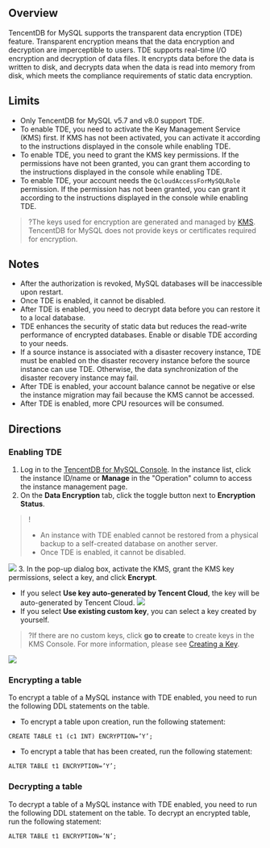## Overview
TencentDB for MySQL supports the transparent data encryption (TDE) feature. Transparent encryption means that the data encryption and decryption are imperceptible to users. TDE supports real-time I/O encryption and decryption of data files. It encrypts data before the data is written to disk, and decrypts data when the data is read into memory from disk, which meets the compliance requirements of static data encryption.

## Limits
- Only TencentDB for MySQL v5.7 and v8.0 support TDE.
- To enable TDE, you need to activate the Key Management Service (KMS) first. If KMS has not been activated, you can activate it according to the instructions displayed in the console while enabling TDE.
- To enable TDE, you need to grant the KMS key permissions. If the permissions have not been granted, you can grant them according to the instructions displayed in the console while enabling TDE.
- To enable TDE, your account needs the `QcloudAccessForMySQLRole` permission. If the permission has not been granted, you can grant it according to the instructions displayed in the console while enabling TDE.
>?The keys used for encryption are generated and managed by [KMS](https://intl.cloud.tencent.com/document/product/1030/32774). TencentDB for MySQL does not provide keys or certificates required for encryption.

## Notes
- After the authorization is revoked, MySQL databases will be inaccessible upon restart.
- Once TDE is enabled, it cannot be disabled.
- After TDE is enabled, you need to decrypt data before you can restore it to a local database.
- TDE enhances the security of static data but reduces the read-write performance of encrypted databases. Enable or disable TDE according to your needs.
- If a source instance is associated with a disaster recovery instance, TDE must be enabled on the disaster recovery instance before the source instance can use TDE. Otherwise, the data synchronization of the disaster recovery instance may fail.
- After TDE is enabled, your account balance cannot be negative or else the instance migration may fail because the KMS cannot be accessed.
- After TDE is enabled, more CPU resources will be consumed.

## Directions
### Enabling TDE
1. Log in to the [TencentDB for MySQL Console](https://console.cloud.tencent.com/cdb). In the instance list, click the instance ID/name or **Manage** in the "Operation" column to access the instance management page.
2. On the **Data Encryption** tab, click the toggle button next to **Encryption Status**.
>!
>- An instance with TDE enabled cannot be restored from a physical backup to a self-created database on another server.
>- Once TDE is enabled, it cannot be disabled.
>
![](https://main.qcloudimg.com/raw/bc032cee3e68506b77c044622e8c029f.png)
3. In the pop-up dialog box, activate the KMS, grant the KMS key permissions, select a key, and click **Encrypt**.
  - If you select **Use key auto-generated by Tencent Cloud**, the key will be auto-generated by Tencent Cloud.
    ![](https://main.qcloudimg.com/raw/d54abe36c8e392c09b39045f0b7a5b95.png)
  - If you select **Use existing custom key**, you can select a key created by yourself.
  >?If there are no custom keys, click **go to create** to create keys in the KMS Console. For more information, please see [Creating a Key](https://intl.cloud.tencent.com/document/product/1030/31971).
  >
  ![](https://main.qcloudimg.com/raw/39d442d9620f36c1d57b55a409e6f9e2.png)


### Encrypting a table
To encrypt a table of a MySQL instance with TDE enabled, you need to run the following DDL statements on the table.
- To encrypt a table upon creation, run the following statement:
```
CREATE TABLE t1 (c1 INT) ENCRYPTION=’Y’;
```
- To encrypt a table that has been created, run the following statement:
```
ALTER TABLE t1 ENCRYPTION=’Y’;
```

### Decrypting a table
To decrypt a table of a MySQL instance with TDE enabled, you need to run the following DDL statement on the table.
To decrypt an encrypted table, run the following statement:
```
ALTER TABLE t1 ENCRYPTION=’N’;
```
